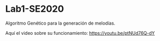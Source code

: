 # Lab1-SE2020
Algoritmo Genético para la generación de melodías. 

Aquí el video sobre su funcionamiento: https://youtu.be/ptNUd76Q-dY
